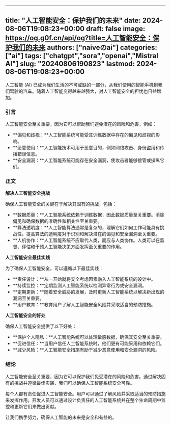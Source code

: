 
---
title: "人工智能安全：保护我们的未来"
date: 2024-08-06T19:08:23+00:00
draft: false
image: https://og.g0f.cn/api/og?title=人工智能安全：保护我们的未来
authors: ["naiveのai"]
categories: ["ai"]
tags: ["chatgpt","sora","openai","Mistral AI"]
slug: "20240806190823"
lastmod: 2024-08-06T19:08:23+00:00
---
人工智能 (AI) 已成为我们生活的不可或缺的一部分，从我们使用的智能手机到我们驾驶的汽车。随着人工智能变得越来越强大，对人工智能安全的担忧也日益增加。

### 引言

人工智能安全至关重要，因为它可以帮助我们避免潜在的风险和危害，例如：

- **偏见和歧视：**人工智能系统可能受其训练数据中存在的偏见和歧视的影响。
- **恶意使用：**人工智能技术可用于恶意目的，例如网络攻击、身份盗用和传播错误信息。
- **安全漏洞：**人工智能系统可能存在安全漏洞，使攻击者能够接管或操纵它们。

### 正文

**解决人工智能安全挑战**

确保人工智能安全的关键在于解决其固有的挑战，包括：

- **数据质量：**人工智能系统依赖于训练数据，因此数据质量至关重要。消除偏见和确保数据的准确性和相关性至关重要。
- **算法透明度：**人工智能算法通常是复杂的，理解它们如何工作可能具有挑战性。提高算法的透明度对于识别和解决潜在的偏见和安全漏洞至关重要。
- **人机协作：**人工智能系统不应取代人类，而应与人类协作。人类可以在监督、评估和干预人工智能决策方面发挥至关重要的作用。

**人工智能安全最佳实践**

为了确保人工智能安全，可以遵循以下最佳实践：

- **责任设计：**从一开始就将安全考虑因素融入人工智能系统的设计中。
- **持续监控：**定期监测人工智能系统以检测异常行为或安全漏洞。
- **定期更新：**随着安全威胁的发展，及时更新人工智能系统以解决新出现的漏洞至关重要。
- **用户教育：**教育用户了解人工智能安全风险并采取适当的预防措施。

**人工智能安全的好处**

确保人工智能安全提供了以下好处：

- **保护个人隐私：**人工智能系统可以处理敏感数据，确保其安全至关重要。
- **促进信任：**当用户信任人工智能系统时，他们更有可能采用和依赖它们。
- **减少风险：**人工智能安全措施有助于减少恶意使用和安全漏洞的风险。

### 结论

人工智能安全至关重要，因为它可以保护我们免受潜在的风险和危害。通过解决固有的挑战并遵循最佳实践，我们可以确保人工智能系统安全可靠。

每个人都有责任促进人工智能安全。用户可以通过了解风险并采取适当的预防措施来发挥作用。开发人员可以通过设计负责任的人工智能系统并在整个生命周期中监控和更新它们来做出贡献。

让我们携手努力，确保人工智能的未来是安全和有益的。